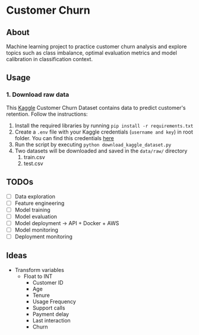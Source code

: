 # Customer Churn

## About

Machine learning project to practice customer churn analysis and explore topics such as class imbalance, optimal evaluation metrics and model calibration in classification context.

## Usage

### 1. Download raw data

This [Kaggle](https://www.kaggle.com/datasets/blastchar/telco-customer-churn) Customer Churn Dataset contains data to predict customer's retention. Follow the instructions:


1. Install the required libraries by running `pip install -r requirements.txt`
2. Create a `.env` file with your Kaggle credentials (`username and key`) in root folder. You can find this credentials [here](https://www.kaggle.com/docs/api#getting-started-installation-&-authentication) 
3. Run the script by executing `python download_kaggle_dataset.py`
4. Two datasets will be downloaded and saved in the `data/raw/` directory
   1. train.csv
   2. test.csv

## TODOs

- [ ] Data exploration
- [ ] Feature engineering
- [ ] Model training
- [ ] Model evaluation
- [ ] Model deployment -> API + Docker + AWS
- [ ] Model monitoring
- [ ] Deployment monitoring

## Ideas


- Transform variables
  - Float to INT
    - Customer ID
    - Age
    - Tenure
    - Usage Frequency
    - Support calls
    - Payment delay
    - Last interaction
    - Churn